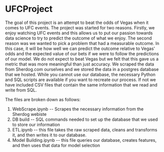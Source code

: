 # UFCProject
The goal of this project is an attempt to beat the odds of Vegas when it comes to UFC events. The project was started for two reasons. Firstly, we enjoy watching UFC events and this allows us to put our passion towards data science to try to predict the outcome of what we enjoy. The second reason was we wanted to pick a problem that had a measurable outcome. In this case, it will be how well we can predict the outcome relative to Vegas' odds and the expected value of our bets if we were to follow the predictions of our model. We do not expect to beat Vegas but we felt that this gave us a metric that was more meaningful than just accuracy. We scraped the data from Sherdog.com ourselves and we stored the data in a postgres database that we hosted. While you cannot use our database, the necessary Python and SQL scripts are available if you want to recreate our process. If not we have included CSV files that contain the same information that we read and write from SQL.

The files are broken down as follows:

1) WebScrape.ipynb -- Scrapes the necessary information from the Sherdog webiste
2) DB build -- SQL commands needed to set up the database that we used to store our information
3) ETL.ipynb -- this file takes the raw scraped data, cleans and transforms it, and then writes it to our database.
4) Model Building.ipynb -- this file queries our database, creates features, and then uses that data for model selection

